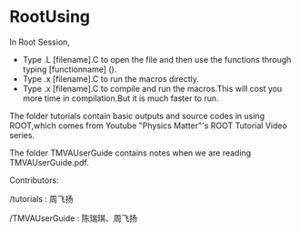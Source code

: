 # RootUsing
In Root Session,
 - Type .L [filename].C to open the file and then use the functions through typing [functionname] ().
 - Type .x [filename].C to run the macros directly.
 - Type .x [filename].C to compile and run the macros.This will cost you more time in compilation.But it is much faster to run.
  
The folder tutorials contain basic outputs and source codes in using ROOT,which comes from Youtube "Physics Matter"'s ROOT Tutorial Video series.

The folder TMVAUserGuide contains notes when we are reading TMVAUserGuide.pdf.

Contributors:

/tutorials : 周飞扬

/TMVAUserGuide : 陈瑞琪、周飞扬
